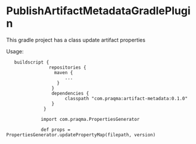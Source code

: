 # PublishArtifactMetadataGradlePlugin
This gradle project has a class update artifact properties

Usage:

<pre><code>   buildscript {
                repositories {
                  maven {
                      ...
                   }
                 }
                 dependencies {
                      classpath "com.praqma:artifact-metadata:0.1.0"
                 }
              }

             import com.praqma.PropertiesGenerator

             def props = PropertiesGenerator.updatePropertyMap(filepath, version)
</code></pre>

